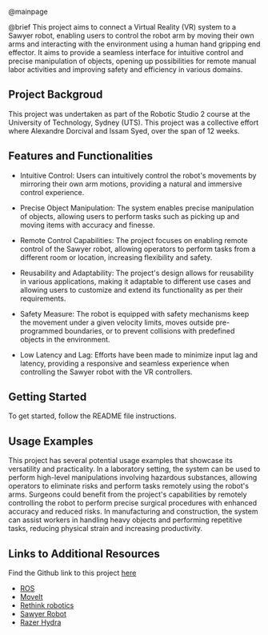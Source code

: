 @mainpage

@brief This project aims to connect a Virtual Reality (VR) system to a Sawyer robot, enabling users to control the robot arm by moving their own arms and interacting with the environment using a human hand gripping end effector. It aims to provide a seamless interface for intuitive control and precise manipulation of objects, opening up possibilities for remote manual labor activities and improving safety and efficiency in various domains.

## Project Backgroud

This project was undertaken as part of the Robotic Studio 2 course at the University of Technology, Sydney (UTS). This project was a collective effort where Alexandre Dorcival and Issam Syed, over the span of 12 weeks.

## Features and Functionalities

-   Intuitive Control: Users can intuitively control the robot's movements by mirroring their own arm motions, providing a natural and immersive control experience.

-   Precise Object Manipulation: The system enables precise manipulation of objects, allowing users to perform tasks such as picking up and moving items with accuracy and finesse.

-   Remote Control Capabilities: The project focuses on enabling remote control of the Sawyer robot, allowing operators to perform tasks from a different room or location, increasing flexibility and safety.

-   Reusability and Adaptability: The project's design allows for reusability in various applications, making it adaptable to different use cases and allowing users to customize and extend its functionality as per their requirements.

-   Safety Measure: The robot is equipped with safety mechanisms keep the movement under a given velocity limits, moves outside pre-programmed boundaries, or to prevent collisions with predefined objects in the environment.

-   Low Latency and Lag: Efforts have been made to minimize input lag and latency, providing a responsive and seamless experience when controlling the Sawyer robot with the VR controllers.

## Getting Started

To get started, follow the README file instructions.

## Usage Examples

This project has several potential usage examples that showcase its versatility and practicality. In a laboratory setting, the system can be used to perform high-level manipulations involving hazardous substances, allowing operators to eliminate risks and perform tasks remotely using the robot's arms. Surgeons could benefit from the project's capabilities by remotely controlling the robot to perform precise surgical procedures with enhanced accuracy and reduced risks. In manufacturing and construction, the system can assist workers in handling heavy objects and performing repetitive tasks, reducing physical strain and increasing productivity.

## Links to Additional Resources

Find the Github link to this project [here](https://github.com/alexandredorc/Sawyer-Robot-VR-Control)

-   [ROS](https://www.ros.org/)
-   [MoveIt](https://moveit.ros.org/)
-   [Rethink robotics](https://www.rethinkrobotics.com/)
-   [Sawyer Robot](https://www.rethinkrobotics.com/sawyer)
-   [Razer Hydra](https://support.razer.com/console/razer-hydra/)
